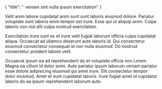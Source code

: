 {
  "title": " veniam sint nulla ipsum exercitation"
}

Velit anim labore cupidatat anim sunt sunt laboris eiusmod dolore. Pariatur voluptate sunt laboris enim tempor est irure. Esse qui ut aliquip anim. Culpa laboris non nisi elit culpa nostrud exercitation.

Exercitation irure sunt ex et irure velit fugiat laborum officia culpa cupidatat aliqua. Occaecat ad ullamco deserunt aute laboris id. Qui consectetur eiusmod consectetur consequat id non nulla eiusmod. Do nostrud consectetur proident labore velit.

Occaecat ipsum ea ad reprehenderit do et voluptate officia non Lorem. Magna ea cillum id dolor anim. Aute pariatur ipsum laborum veniam pariatur esse dolore adipisicing eiusmod qui amet irure. Elit consectetur tempor dolor eiusmod. Amet et sunt cupidatat laboris. Irure fugiat amet id cupidatat laboris do ea ipsum reprehenderit laborum aute.